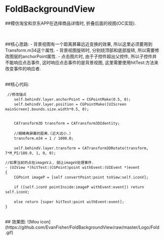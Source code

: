 # FoldBackgroundView
##模仿淘宝和京东APP在选择商品详情时, 折叠后面的视图(OC实现).



<br />
<br />
##核心思路:
- 背景视图有一个距离屏幕远近变换的效果, 所以这里必须要用到Transform.m34这个属性.
- 背景视图旋转时, 分别绕顶部和底部旋转, 所以需要修改图层的anchorPoint属性.
- 点击图片时, 由于子控件超出父控件, 所以子控件并不能响应点击事件, 这时响应点击事件的是背景视图, 这里需要使用hitTest:方法来改变事件的响应者.
<br />
<br />

##核心代码:
```
 //修改锚点
    self.behindV.layer.anchorPoint = CGPointMake(0.5, 0);
    self.behindV.layer.position = CGPointMake([UIScreen mainScreen].bounds.size.width*0.5, 0);

```
```

	CATransform3D transform = CATransform3DIdentity;
        
	//眼睛离屏幕的距离.(近大远小.)
	transform.m34 = 1 / 1000.0;
        
	self.behindV.layer.transform = CATransform3DRotate(transform, 7*M_PI/180.0, 1, 0, 0);
```
```
//如果当前的点在imageV上, 就让imageV处理事件.
- (UIView *)hitTest:(CGPoint)point withEvent:(UIEvent *)event
{
    CGPoint imageP = [self convertPoint:point toView:self.iconV];
    
    if ([self.iconV pointInside:imageP withEvent:event]) return self.iconV;
    
    else return [super hitTest:point withEvent:event];
}

```


<br />
## 效果图:
![Mou icon](https://github.com/EvanFisher/FoldBackgroundView/raw/master/Logo/Fold.gif)












